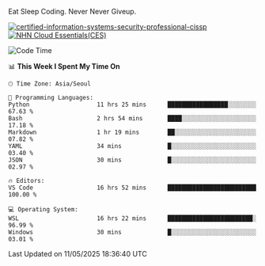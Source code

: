Eat Sleep Coding.
Never Never Giveup.

[![certified-information-systems-security-professional-cissp](https://github.com/user-attachments/assets/d259884f-7f9a-4d80-a663-6968ead7464a)](https://www.credly.com/badges/f394a010-85a0-450b-9136-8043af01d71c/public_url)
[![NHN Cloud Essentials(CES)](https://github.com/user-attachments/assets/f405dcae-c923-424d-927f-e993bac10fa9)](https://www.nhncloud.com/kr/edu/certification/search)


<!--START_SECTION:waka-->
![Code Time](http://img.shields.io/badge/Code%20Time-4%2C163%20hrs%2013%20mins-blue)

📊 **This Week I Spent My Time On** 

```text
🕑︎ Time Zone: Asia/Seoul

💬 Programming Languages: 
Python                   11 hrs 25 mins      █████████████████░░░░░░░░   67.63 % 
Bash                     2 hrs 54 mins       ████░░░░░░░░░░░░░░░░░░░░░   17.18 % 
Markdown                 1 hr 19 mins        ██░░░░░░░░░░░░░░░░░░░░░░░   07.82 % 
YAML                     34 mins             █░░░░░░░░░░░░░░░░░░░░░░░░   03.40 % 
JSON                     30 mins             █░░░░░░░░░░░░░░░░░░░░░░░░   02.97 % 

🔥 Editors: 
VS Code                  16 hrs 52 mins      █████████████████████████   100.00 % 

💻 Operating System: 
WSL                      16 hrs 22 mins      ████████████████████████░   96.99 % 
Windows                  30 mins             █░░░░░░░░░░░░░░░░░░░░░░░░   03.01 % 
```


 Last Updated on 11/05/2025 18:36:40 UTC
<!--END_SECTION:waka-->
